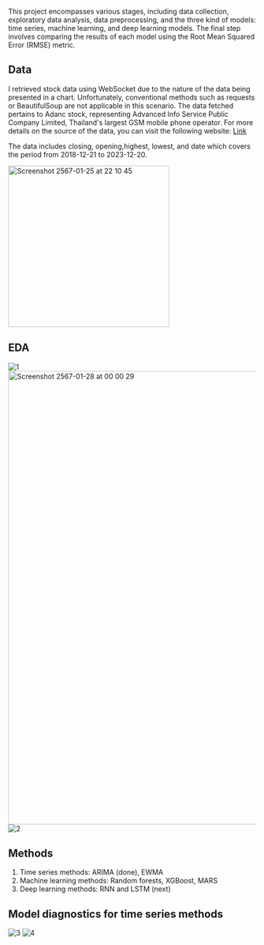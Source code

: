 This project encompasses various stages, including data collection, exploratory data analysis, data preprocessing, and the three kind of models: time series, machine learning, and deep learning models. The final step involves comparing the results of each model using the Root Mean Squared Error (RMSE) metric.
## Data 
I retrieved stock data using WebSocket due to the nature of the data being presented in a chart. Unfortunately, conventional methods such as requests or BeautifulSoup are not applicable in this scenario. The data fetched pertains to Adanc stock, representing Advanced Info Service Public Company Limited, Thailand's largest GSM mobile phone operator. For more details on the source of the data, you can visit the following website: [Link](https://www.settrade.com/th/technical-chart?symbol=ADVANC&type=stock) 

The data includes closing, opening,highest, lowest, and date which covers the period from 2018-12-21 to 2023-12-20. 

<img width="327" alt="Screenshot 2567-01-25 at 22 10 45" src="https://github.com/RuochenT/Classify-loan/assets/119982930/662f9699-83ab-4732-a18c-ce5065026030">

## EDA 
![1](https://github.com/RuochenT/Classify-loan/assets/119982930/466ab13b-b0b2-4a8f-9ebb-7591113408a3)
<img width="918" alt="Screenshot 2567-01-28 at 00 00 29" src="https://github.com/RuochenT/predict-heart-disease/assets/119982930/bca45645-0a2e-4db0-8830-3dd7653d5920">
![2](https://github.com/RuochenT/Classify-loan/assets/119982930/ce4d91c3-2c84-4ebf-bc6f-e5c3890c8c02)



## Methods 
1. Time series methods: ARIMA (done), EWMA
2. Machine learning methods: Random forests, XGBoost, MARS
3. Deep learning methods: RNN and LSTM (next)

## Model diagnostics for time series methods 
![3](https://github.com/RuochenT/Classify-loan/assets/119982930/a9118371-a9c2-4aac-b89f-7574f0aacc7a)
![4](https://github.com/RuochenT/Classify-loan/assets/119982930/d66ae322-b84e-4a75-816f-46daf975546c)

